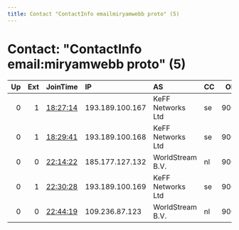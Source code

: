 ```yaml
---
title: Contact "ContactInfo emailmiryamwebb proto" (5)
---
```


# Contact: "ContactInfo email:miryamwebb proto" (5)

|   Up |   Ext | JoinTime                                                                                              | IP              | AS                | CC   |   ORp |   Dirp | OS    | Version   | Nickname   |   eFamMembers |
|-----:|------:|:------------------------------------------------------------------------------------------------------|:----------------|:------------------|:-----|------:|-------:|:------|:----------|:-----------|--------------:|
|    0 |     1 | [18:27:14](https://nusenu.github.io/OrNetStats/w/relay/793975A3AC63F1621B54F2DDCC888F91E078D1E9.html) | 193.189.100.167 | KeFF Networks Ltd | se   |  9001 |      0 | Linux | 0.4.6.9   | Miranda    |             6 |
|    0 |     1 | [18:29:41](https://nusenu.github.io/OrNetStats/w/relay/5DA036AE3B3AB623F2534C74C2C5A1CA5C0E20AA.html) | 193.189.100.168 | KeFF Networks Ltd | se   |  9001 |      0 | Linux | 0.4.6.9   | Rose       |             6 |
|    0 |     0 | [22:14:22](https://nusenu.github.io/OrNetStats/w/relay/5BC3CA35FE85B2278EDAAD9FAFFFFE97098D32DB.html) | 185.177.127.132 | WorldStream B.V.  | nl   |  9001 |      0 | Linux | 0.4.5.10  | Sarah      |             6 |
|    0 |     1 | [22:30:28](https://nusenu.github.io/OrNetStats/w/relay/77785467654A46D65EB77FF9265AB9D30BE36A89.html) | 193.189.100.169 | KeFF Networks Ltd | se   |  9001 |      0 | Linux | 0.4.6.9   | Miriam     |             6 |
|    0 |     0 | [22:44:19](https://nusenu.github.io/OrNetStats/w/relay/FA24C6933D29A2FA546B69EBF7C1637787672214.html) | 109.236.87.123  | WorldStream B.V.  | nl   |  9001 |      0 | Linux | 0.4.5.10  | Maya       |             6 |

